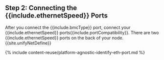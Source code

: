 ## Step 2: Connecting the {{include.ethernetSpeed}} Ports
After you connect the {{include.bmcType}} port, connect your {{include.ethernetSpeed}} ports{{include.portCompatibility}}. There are two {{include.ethernetSpeed}} ports on the back of your node. {{site.unifyNetDefine}}

{% include content-reuse/platform-agnostic-identify-eth-port.md %}
